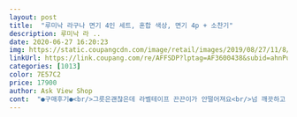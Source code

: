 ```yaml
---
layout: post 
title:  "루미낙 라구나 면기 4인 세트, 혼합 색상, 면기 4p + 소찬기" 
description: 루미낙 라 ..
date: 2020-06-27 16:20:23 
img: https://static.coupangcdn.com/image/retail/images/2019/08/27/11/8/02b44431-48f4-4718-9a5a-c0954dbfa385.jpg 
linkUrl: https://link.coupang.com/re/AFFSDP?lptag=AF3600438&subid=ahnPublicAsk&pageKey=289415160&itemId=916149573&vendorItemId=5285658477&traceid=V0-113-9a23ab847bedca8f 
categories: [1013] 
color: 7E57C2 
price: 17900 
author: Ask View Shop 
cont:  "●구매후기●<br/>그릇은괜찮은데 라벨테이프 끈끈이가 안떨어져요<br/>넘 깨끗하고 산뜻합니다<br/>넘 쓰기좋아서 손님들오면 쓰려구 한세트 더 샀습니다<br/>두번째 구매입니다<br/>솔직히 품질은 평하기 힘든.<br/>.<br/>너무 가루를내오셔서 ... <br/>.<br/>:;<br/>" 
---
```

